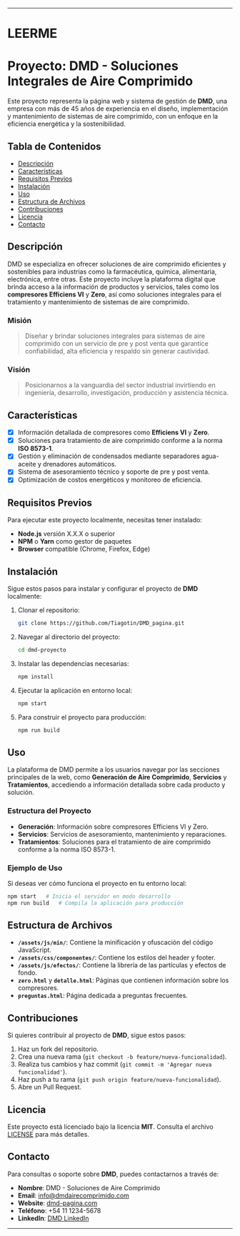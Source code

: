 
---

# LEERME

# Proyecto: DMD - Soluciones Integrales de Aire Comprimido

Este proyecto representa la página web y sistema de gestión de **DMD**, una empresa con más de 45 años de experiencia en el diseño, implementación y mantenimiento de sistemas de aire comprimido, con un enfoque en la eficiencia energética y la sostenibilidad.

## Tabla de Contenidos

- [Descripción](#descripción)
- [Características](#características)
- [Requisitos Previos](#requisitos-previos)
- [Instalación](#instalación)
- [Uso](#uso)
- [Estructura de Archivos](#estructura-de-archivos)
- [Contribuciones](#contribuciones)
- [Licencia](#licencia)
- [Contacto](#contacto)

## Descripción

DMD se especializa en ofrecer soluciones de aire comprimido eficientes y sostenibles para industrias como la farmacéutica, química, alimentaria, electrónica, entre otras. Este proyecto incluye la plataforma digital que brinda acceso a la información de productos y servicios, tales como los **compresores Efficiens VI** y **Zero**, así como soluciones integrales para el tratamiento y mantenimiento de sistemas de aire comprimido.

### Misión

> Diseñar y brindar soluciones integrales para sistemas de aire comprimido con un servicio de pre y post venta que garantice confiabilidad, alta eficiencia y respaldo sin generar cautividad.

### Visión

> Posicionarnos a la vanguardia del sector industrial invirtiendo en ingeniería, desarrollo, investigación, producción y asistencia técnica.

## Características

- [x] Información detallada de compresores como **Efficiens VI** y **Zero**.
- [x] Soluciones para tratamiento de aire comprimido conforme a la norma **ISO 8573-1**.
- [x] Gestión y eliminación de condensados mediante separadores agua-aceite y drenadores automáticos.
- [x] Sistema de asesoramiento técnico y soporte de pre y post venta.
- [x] Optimización de costos energéticos y monitoreo de eficiencia.

## Requisitos Previos

Para ejecutar este proyecto localmente, necesitas tener instalado:

- **Node.js** versión X.X.X o superior
- **NPM** o **Yarn** como gestor de paquetes
- **Browser** compatible (Chrome, Firefox, Edge)

## Instalación

Sigue estos pasos para instalar y configurar el proyecto de **DMD** localmente:

1. Clonar el repositorio:

   ```bash
   git clone https://github.com/Tiagotin/DMD_pagina.git
   ```

2. Navegar al directorio del proyecto:

   ```bash
   cd dmd-proyecto
   ```

3. Instalar las dependencias necesarias:

   ```bash
   npm install
   ```

4. Ejecutar la aplicación en entorno local:

   ```bash
   npm start
   ```

5. Para construir el proyecto para producción:

   ```bash
   npm run build
   ```

## Uso

La plataforma de DMD permite a los usuarios navegar por las secciones principales de la web, como **Generación de Aire Comprimido**, **Servicios** y **Tratamientos**, accediendo a información detallada sobre cada producto y solución.

### Estructura del Proyecto

- **Generación**: Información sobre compresores Efficiens VI y Zero.
- **Servicios**: Servicios de asesoramiento, mantenimiento y reparaciones.
- **Tratamientos**: Soluciones para el tratamiento de aire comprimido conforme a la norma ISO 8573-1.

### Ejemplo de Uso

Si deseas ver cómo funciona el proyecto en tu entorno local:

```bash
npm start   # Inicia el servidor en modo desarrollo
npm run build   # Compila la aplicación para producción
```

## Estructura de Archivos

- **`/assets/js/min/`**: Contiene la minificación y ofuscación del código JavaScript.
- **`/assets/css/componentes/`**: Contiene los estilos del header y footer.
- **`/assets/js/efectos/`**: Contiene la librería de las partículas y efectos de fondo.
- **`zero.html`** y **`detalle.html`**: Páginas que contienen información sobre los compresores.
- **`preguntas.html`**: Página dedicada a preguntas frecuentes.

## Contribuciones

Si quieres contribuir al proyecto de **DMD**, sigue estos pasos:

1. Haz un fork del repositorio.
2. Crea una nueva rama (`git checkout -b feature/nueva-funcionalidad`).
3. Realiza tus cambios y haz commit (`git commit -m 'Agregar nueva funcionalidad'`).
4. Haz push a tu rama (`git push origin feature/nueva-funcionalidad`).
5. Abre un Pull Request.

## Licencia

Este proyecto está licenciado bajo la licencia **MIT**. Consulta el archivo [LICENSE](LICENSE) para más detalles.

## Contacto

Para consultas o soporte sobre **DMD**, puedes contactarnos a través de:

- **Nombre**: DMD - Soluciones de Aire Comprimido
- **Email**: info@dmdairecomprimido.com
- **Website**: [dmd-pagina.com](https://dmd-pagina.vercel.app/)
- **Teléfono**: +54 11 1234-5678
- **LinkedIn**: [DMD LinkedIn](https://www.linkedin.com/company/dmd-compresores/)

---
